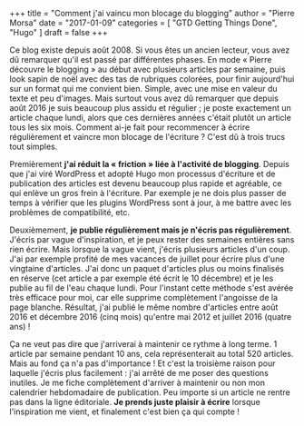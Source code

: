 +++
title      = "Comment j'ai vaincu mon blocage du blogging"
author     = "Pierre Morsa"
date       = "2017-01-09"
categories = [ "GTD Getting Things Done", "Hugo" ]
draft      = false
+++

Ce blog existe depuis août 2008. Si vous êtes un ancien lecteur, vous avez dû remarquer qu'il est passé par différentes phases. En mode « Pierre découvre le blogging » au début avec plusieurs articles par semaine, puis look sapin de noël avec des tas de rubriques colorées, pour finir aujourd'hui sur un format qui me convient bien. Simple, avec une mise en valeur du texte et peu d'images. Mais surtout vous avez dû remarquer que depuis août 2016 je suis beaucoup plus assidu et régulier ; je poste exactement un article chaque lundi, alors que ces dernières années c'était plutôt un article tous les six mois. Comment ai-je fait pour recommencer à écrire régulièrement et vaincre mon blocage de l'écriture ? C'est dû à trois trucs tout simples.

Premièrement **j'ai réduit la « friction » liée à l'activité de blogging**. Depuis que j'ai viré WordPress et adopté Hugo mon processus d'écriture et de publication des articles est devenu beaucoup plus rapide et agréable, ce qui enlève un gros frein à l'écriture. Par exemple je ne dois plus passer de temps à vérifier que les plugins WordPress sont à jour, à me battre avec les problèmes de compatibilité, etc.

Deuxièmement, **je publie régulièrement mais je n'écris pas régulièrement**. J'écris par vague d'inspiration, et je peux rester des semaines entières sans rien écrire. Mais lorsque la vague vient, j'écris plusieurs articles d'un coup. J'ai par exemple profité de mes vacances de juillet pour écrire plus d'une vingtaine d'articles. J'ai donc un paquet d'articles plus ou moins finalisés en réserve (cet article a par exemple été écrit le 10 décembre) et je les publie au fil de l'eau chaque lundi. Pour l'instant cette méthode s'est avérée très efficace pour moi, car elle supprime complètement l'angoisse de la page blanche. Résultat, j'ai publié le même nombre d'articles entre août 2016 et décembre 2016 (cinq mois) qu'entre mai 2012 et juillet 2016 (quatre ans) !

Ça ne veut pas dire que j'arriverai à maintenir ce rythme à long terme. 1 article par semaine pendant 10 ans, cela représenterait au total 520 articles. Mais au fond ça n'a pas d'importance ! Et c'est la troisième raison pour laquelle j'écris plus facilement : j'ai arrêté de me poser des questions inutiles. Je me fiche complètement d'arriver à maintenir ou non mon calendrier hebdomadaire de publication. Peu importe si un article ne rentre pas dans la ligne éditoriale. **Je prends juste plaisir à écrire** lorsque l'inspiration me vient, et finalement c'est bien ça qui compte !
